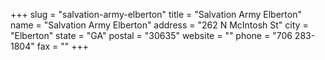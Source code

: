 +++
slug = "salvation-army-elberton"
title = "Salvation Army Elberton"
name = "Salvation Army Elberton"
address = "262 N McIntosh St"
city = "Elberton"
state = "GA"
postal = "30635"
website = ""
phone = "706 283-1804"
fax = ""
+++

